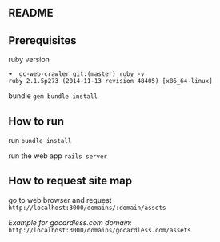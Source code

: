## README

## Prerequisites 

ruby version
```
➜  gc-web-crawler git:(master) ruby -v
ruby 2.1.5p273 (2014-11-13 revision 48405) [x86_64-linux]
```

bundle `gem bundle install`


## How to run

run `bundle install`

run the web app `rails server`


## How to request site map

go to web browser and request `http://localhost:3000/domains/:domain/assets`

_Example for gocardless.com domain:_ `http://localhost:3000/domains/gocardless.com/assets`
